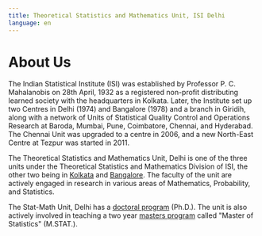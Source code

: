 ```yaml
---
title: Theoretical Statistics and Mathematics Unit, ISI Delhi
language: en
---
```



# About Us

The Indian Statistical Institute (ISI) was established by Professor
P. C. Mahalanobis on 28th April, 1932 as a registered non-profit
distributing learned society with the headquarters in Kolkata. Later,
the Institute set up two Centres in Delhi (1974) and Bangalore (1978)
and a branch in Giridih, along with a network of Units of Statistical
Quality Control and Operations Research at Baroda, Mumbai, Pune,
Coimbatore, Chennai, and Hyderabad. The Chennai Unit was upgraded to a
centre in 2006, and a new North-East Centre at Tezpur was started in
2011.

The Theoretical Statistics and Mathematics Unit, Delhi is one of the
three units under the Theoretical Statistics and Mathematics Division
of ISI, the other two being in
[Kolkata](https://www.isical.ac.in/~statmath/) and
[Bangalore](https://www.isibang.ac.in/~statmath/). The faculty of the
unit are actively engaged in research in various areas of Mathematics,
Probability, and Statistics.

The Stat-Math Unit, Delhi has a [doctoral program](academics.html#phd)
(Ph.D.). The unit is also actively involved in teaching a two year
[masters program](Academics.html#mstat) called "Master of Statistics"
(M.STAT.).


